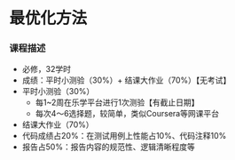 # 最优化方法

### 课程描述

- 必修，32学时
- 成绩：平时小测验（30%）+ 结课大作业（70%）【无考试】
- 平时小测验（30%）
  - 每1~2周在乐学平台进行1次测验【有截止日期】
  - 每次4～6选择题，较简单，类似Coursera等网课平台
-  结课大作业（70%）
  - 代码成绩占20%：在测试用例上性能占10%、代码注释10%
  - 报告占50%：报告内容的规范性、逻辑清晰程度等



